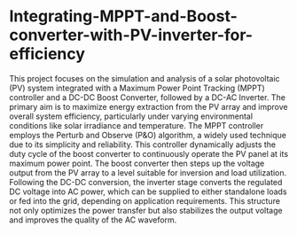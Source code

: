 # Integrating-MPPT-and-Boost-converter-with-PV-inverter-for-efficiency
This project focuses on the simulation and analysis of a solar photovoltaic (PV) system integrated with a Maximum Power Point Tracking (MPPT) controller and a DC-DC Boost Converter, followed by a DC-AC Inverter. The primary aim is to maximize energy extraction from the PV array and improve overall system efficiency, particularly under varying environmental conditions like solar irradiance and temperature.
The MPPT controller employs the Perturb and Observe (P&O) algorithm, a widely used technique due to its simplicity and reliability. This controller dynamically adjusts the duty cycle of the boost converter to continuously operate the PV panel at its maximum power point. The boost converter then steps up the voltage output from the PV array to a level suitable for inversion and load utilization.
Following the DC-DC conversion, the inverter stage converts the regulated DC voltage into AC power, which can be supplied to either standalone loads or fed into the grid, depending on application requirements. This structure not only optimizes the power transfer but also stabilizes the output voltage and improves the quality of the AC waveform.
